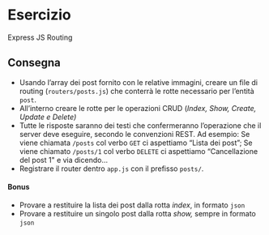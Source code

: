 Esercizio
===
Express JS Routing
## Consegna

- Usando l’array dei post fornito con le relative immagini, creare un file di routing (`routers/posts.js`) che conterrà le rotte necessario per l’entità `post`.
- All’interno creare le rotte per le operazioni CRUD (*Index, Show, Create, Update e Delete)*
- Tutte le risposte saranno dei testi che confermeranno l’operazione che il server deve eseguire, secondo le convenzioni REST.
Ad esempio:
Se viene chiamata `/posts` col verbo `GET` ci aspettiamo “Lista dei post”;
Se viene chiamato `/posts/1` col verbo `DELETE` ci aspettiamo “Cancellazione del post 1"
e via dicendo…
- Registrare il router dentro `app.js` con il prefisso `posts/`.
#### Bonus
- Provare a restituire la lista dei post dalla rotta *index*, in formato `json`
- Provare a restituire un singolo post dalla rotta *show,* sempre in formato `json`